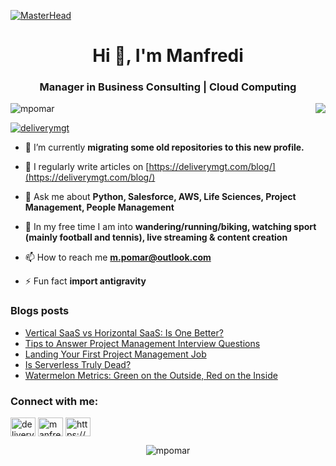 [![MasterHead](https://images.squarespace-cdn.com/content/v1/5cb42c078dfc8c32928f1683/1576673671501-815N3LYAA34XFVFLWSUP/enterprise-content-management.gif)](https://deliverymgt.com)
<h1 align="center">Hi 👋, I'm Manfredi</h1>
<h3 align="center">Manager in Business Consulting | Cloud Computing</h3>
<img align="right" src="https://user-images.githubusercontent.com/63050133/156676671-d5b2e362-97d4-4404-9447-dd71ddfea82f.gif">

<p align="left"> <img src="https://komarev.com/ghpvc/?username=mpomar&label=Profile%20views&color=0e75b6&style=flat" alt="mpomar" /> </p>

<p align="left"> <a href="https://twitter.com/deliverymgt" target="blank"><img src="https://img.shields.io/twitter/follow/deliverymgt?logo=twitter&style=for-the-badge" alt="deliverymgt" /></a> </p>

- 🔭 I’m currently **migrating some old repositories to this new profile.**

- 📝 I regularly write articles on [https://deliverymgt.com/blog/](https://deliverymgt.com/blog/)

- 💬 Ask me about **Python, Salesforce, AWS, Life Sciences, Project Management, People Management**

- 🌟 In my free time I am into **wandering/running/biking, watching sport (mainly football and tennis), live streaming & content creation**

- 📫 How to reach me **m.pomar@outlook.com**

- ⚡ Fun fact **import antigravity**

### Blogs posts
<!-- BLOG-POST-LIST:START -->
- [Vertical SaaS vs Horizontal SaaS: Is One Better?](https://deliverymgt.com/vertical-saas-horizontal-saas/)
- [Tips to Answer Project Management Interview Questions](https://deliverymgt.com/project-management-interview-questions/)
- [Landing Your First Project Management Job](https://deliverymgt.com/project-management-job/)
- [Is Serverless Truly Dead?](https://deliverymgt.com/is-serverless-dead/)
- [Watermelon Metrics: Green on the Outside, Red on the Inside](https://deliverymgt.com/avoid-watermelon-metrics/)
<!-- BLOG-POST-LIST:END -->

<h3 align="left">Connect with me:</h3>
<p align="left">
<a href="https://twitter.com/deliverymgt" target="blank"><img align="center" src="https://raw.githubusercontent.com/rahuldkjain/github-profile-readme-generator/master/src/images/icons/Social/twitter.svg" alt="deliverymgt" height="30" width="40" /></a>
<a href="https://linkedin.com/in/manfredipomar" target="blank"><img align="center" src="https://raw.githubusercontent.com/rahuldkjain/github-profile-readme-generator/master/src/images/icons/Social/linked-in-alt.svg" alt="manfredipomar" height="30" width="40" /></a>
<a href="https://deliverymgt.com/feed/" target="blank"><img align="center" src="https://raw.githubusercontent.com/rahuldkjain/github-profile-readme-generator/master/src/images/icons/Social/rss.svg" alt="https://deliverymgt.com/feed/" height="30" width="40" /></a>
</p>

<p align="center"><img align="center" src="https://github-readme-stats.vercel.app/api?username=mpomar&show_icons=true&locale=en&theme=tokyonight" alt="mpomar" /></p>
